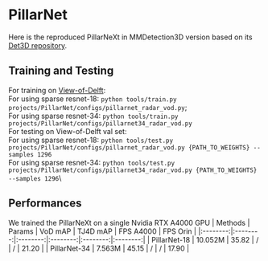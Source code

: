 # PillarNet
Here is the reproduced PillarNeXt in MMDetection3D version based on its [Det3D repository](https://github.com/VISION-SJTU/PillarNet).

## Training and Testing
For training on [View-of-Delft](https://github.com/tudelft-iv/view-of-delft-dataset):\
   For using sparse resnet-18: `python tools/train.py projects/PillarNet/configs/pillarnet_radar_vod.py`;\
   For using sparse resnet-34: `python tools/train.py projects/PillarNet/configs/pillarnet34_radar_vod.py`\
For testing on View-of-Delft val set:\
   For using sparse resnet-18: `python tools/test.py projects/PillarNet/configs/pillarnet_radar_vod.py {PATH_TO_WEIGHTS} --samples 1296`\
   For using sparse resnet-34: `python tools/test.py projects/PillarNet/configs/pillarnet34_radar_vod.py {PATH_TO_WEIGHTS} --samples 1296`\

## Performances
We trained the PillarNeXt on a single Nvidia RTX A4000 GPU
| Methods | Params | VoD mAP | TJ4D mAP | FPS A4000 | FPS Orin |
|:--------:|:--------:|:--------:|:--------:|:--------:|:--------:|
| PillarNet-18 | 10.052M | 35.82 | / | / | 21.20 |
| PillarNet-34 | 7.563M | 45.15 | / | / | 17.90 |
